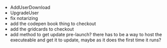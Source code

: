 - AddUserDownload
- UpgradeUser
- fix notarizing
- add the codepen book thing to checkout
- add the gridcards to checkout
- add method to get update pre-launch? there has to be a way to host the executeable and get it to update, maybe as it does the first time it runs?
